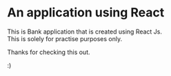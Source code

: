 # An application using React

This is Bank application that is created using React Js.      
This is solely for practise purposes only.

Thanks for checking this out. 

:)
